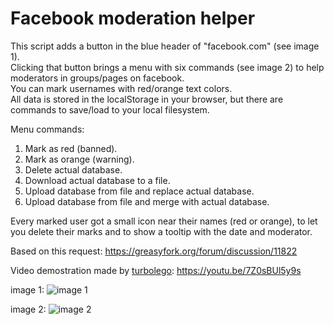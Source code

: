 # Facebook moderation helper

This script adds a button in the blue header of "facebook.com" (see image 1).  
Clicking that button brings a menu with six commands (see image 2) to help moderators in groups/pages on facebook.  
You can mark usernames with red/orange text colors.  
All data is stored in the localStorage in your browser, but there are commands to save/load to your local filesystem.  

Menu commands:

1. Mark as red (banned).
2. Mark as orange (warning).
3. Delete actual database.
4. Download actual database to a file.
5. Upload database from file and replace actual database.
6. Upload database from file and merge with actual database.
  
Every marked user got a small icon near their names (red or orange), to let you delete their marks and to show a tooltip with the date and moderator.



Based on this request: https://greasyfork.org/forum/discussion/11822


Video demostration made by [turbolego](https://greasyfork.org/forum/profile/16710/turbolego):
https://youtu.be/7Z0sBUl5y9s

image 1:
![image 1](https://greasyfork.org/system/screenshots/screenshots/000/005/387/thumb/fbmod1.png "image 1")

image 2:
![image 2](https://greasyfork.org/system/screenshots/screenshots/000/005/388/thumb/fbmod2.png "image 2")
